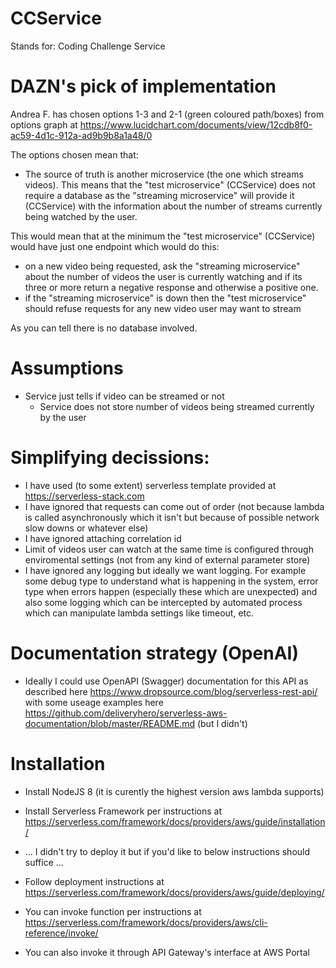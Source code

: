# CCService

Stands for: Coding Challenge Service

# DAZN's pick of implementation

Andrea F. has chosen options 1-3 and 2-1 (green coloured path/boxes) from options graph at https://www.lucidchart.com/documents/view/12cdb8f0-ac59-4d1c-912a-ad9b9b8a1a48/0

The options chosen mean that:

- The source of truth is another microservice (the one which streams videos). This means that the "test microservice" (CCService) does not require a database as the "streaming microservice" will provide it (CCService) with the information about the number of streams currently being watched by the user.

This would mean that at the minimum the "test microservice" (CCService) would have just one endpoint which would do this:

- on a new video being requested, ask the "streaming microservice" about the number of videos the user is currently watching and if its three or more return a negative response and otherwise a positive one.
- if the "streaming microservice" is down then the "test microservice" should refuse requests for any new video user may want to stream

As you can tell there is no database involved.

# Assumptions

- Service just tells if video can be streamed or not
  - Service does not store number of videos being streamed currently by the user

# Simplifying decissions:

- I have used (to some extent) serverless template provided at https://serverless-stack.com
- I have ignored that requests can come out of order (not because lambda is called asynchronously which it isn't but because of possible network slow downs or whatever else)
- I have ignored attaching correlation id
- Limit of videos user can watch at the same time is configured through enviromental settings (not from any kind of external parameter store)
- I have ignored any logging but ideally we want logging. For example some debug type to understand what is happening in the system, error type when errors happen (especially these which are unexpected) and also some logging which can be intercepted by automated process which can manipulate lambda settings like timeout, etc.

# Documentation strategy (OpenAI)

- Ideally I could use OpenAPI (Swagger) documentation for this API as described here https://www.dropsource.com/blog/serverless-rest-api/ with some useage examples here https://github.com/deliveryhero/serverless-aws-documentation/blob/master/README.md (but I didn't)

# Installation

- Install NodeJS 8 (it is curently the highest version aws lambda supports)
- Install Serverless Framework per instructions at https://serverless.com/framework/docs/providers/aws/guide/installation/

- ... I didn't try to deploy it but if you'd like to below instructions should suffice ...

- Follow deployment instructions at https://serverless.com/framework/docs/providers/aws/guide/deploying/
- You can invoke function per instructions at https://serverless.com/framework/docs/providers/aws/cli-reference/invoke/
- You can also invoke it through API Gateway's interface at AWS Portal
